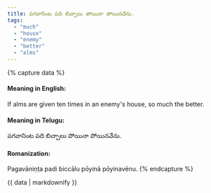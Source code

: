 ```yaml
---
title: పగవానింట పది బిచ్చాలు పోయినా పోయినవేను.
tags:
  - "much"
  - "house"
  - "enemy"
  - "better"
  - "alms"
---
```


{% capture data %}
#### Meaning in English:
If alms are given ten times in an enemy's house, so much the better.

#### Meaning in Telugu:
పగవానింట పది బిచ్చాలు పోయినా పోయినవేను.

#### Romanization:
Pagavāniṇṭa padi biccālu pōyinā pōyinavēnu.
{% endcapture %}

{{ data | markdownify }}

